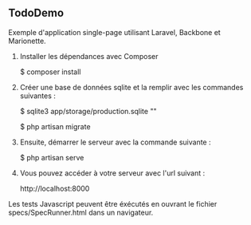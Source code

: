 ## TodoDemo

Exemple d'application single-page utilisant Laravel, Backbone et Marionette.

1. Installer les dépendances avec Composer

	 $ composer install

2. Créer une base de données sqlite et la remplir avec les commandes suivantes :

	 $ sqlite3 app/storage/production.sqlite ""

	 $ php artisan migrate

3. Ensuite, démarrer le serveur avec la commande suivante :

	 $ php artisan serve

4. Vous pouvez accéder à votre serveur avec l'url suivant :

	 http://localhost:8000

Les tests Javascript peuvent être éxécutés en ouvrant le fichier specs/SpecRunner.html dans un navigateur.
